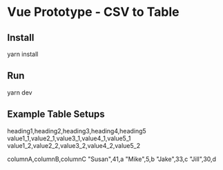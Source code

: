 # Vue Prototype - CSV to Table

## Install

yarn install

## Run

yarn dev

## Example Table Setups

heading1,heading2,heading3,heading4,heading5
value1_1,value2_1,value3_1,value4_1,value5_1
value1_2,value2_2,value3_2,value4_2,value5_2

columnA,columnB,columnC
"Susan",41,a
"Mike",5,b
"Jake",33,c
"Jill",30,d
